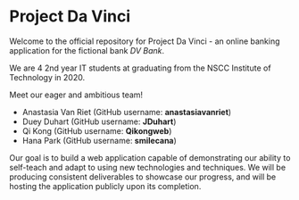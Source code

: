 Project Da Vinci
================
Welcome to the official repository for Project Da Vinci - an online banking application for the fictional bank *DV Bank*.<br />

We are 4 2nd year IT students at graduating from the NSCC Institute of Technology in 2020.<br />

Meet our eager and ambitious team!<br />
* Anastasia Van Riet (GitHub username: **anastasiavanriet**)
* Duey Duhart (GitHub username: **JDuhart**)
* Qi Kong (GitHub username: **Qikongweb**)
* Hana Park (GitHub username: **smilecana**)

Our goal is to build a web application capable of demonstrating our ability to self-teach and adapt to using new technologies and techniques. We will be producing consistent deliverables to showcase our progress, and will be hosting the application publicly upon its completion.
